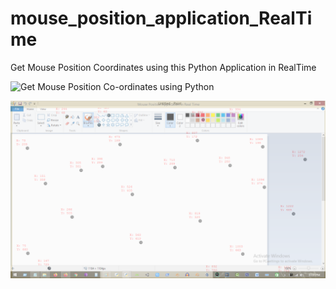 # mouse_position_application_RealTime
Get Mouse Position Coordinates using this Python Application in RealTime

![Get Mouse Position Co-ordinates using Python](https://blogger.googleusercontent.com/img/a/AVvXsEg6MQoj3sxrlOis_SD6DtSUaoavvsraCIXXjBIUJuTtgTit_XnqP9c7CyD7f4n7DO1P5AdaI09yemt8ww4OF9JDl8HDZ3wbUBpfuSN4poh-CjN4QqUejQw0y3fJAu3NlLs9DWi24vahgv6BZEY1MzAEZUhE_fAXwdMgqNlMcLJ3934iPB-H_Yr4MTGJ?raw=true)

![Preview](https://github.com/joeldcosta/mouse_position_application_RealTime/blob/main/screen%20preview.png?raw=true)
